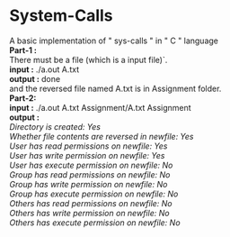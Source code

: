 # System-Calls
A basic implementation of " sys-calls " in " C " language
<br/>
**Part-1 :**
<br/>
There must be a file (which is a input file)`.
<br/>
**input :** ./a.out A.txt
<br/>
**output :** done 
<br/>
and the reversed file named A.txt is in Assignment folder.
<br/>
 **Part-2:**
<br/>
**input :** ./a.out A.txt Assignment/A.txt Assignment
<br/>
**output :**<br/> 
 *Directory is created: Yes*<br/>
*Whether file contents are reversed in newfile: Yes*<br/>
*User has read permissions on newfile: Yes*<br/>
*User has write permission on newfile: Yes*<br/>
*User has execute permission on newfile: No*<br/>
*Group has read permissions on newfile: No*<br/>
*Group has write permission on newfile: No*<br/>
*Group has execute permission on newfile: No*<br/>
*Others has read permissions on newfile: No*<br/>
*Others has write permission on newfile: No*<br/>
*Others has execute permission on newfile: No*<br/>
